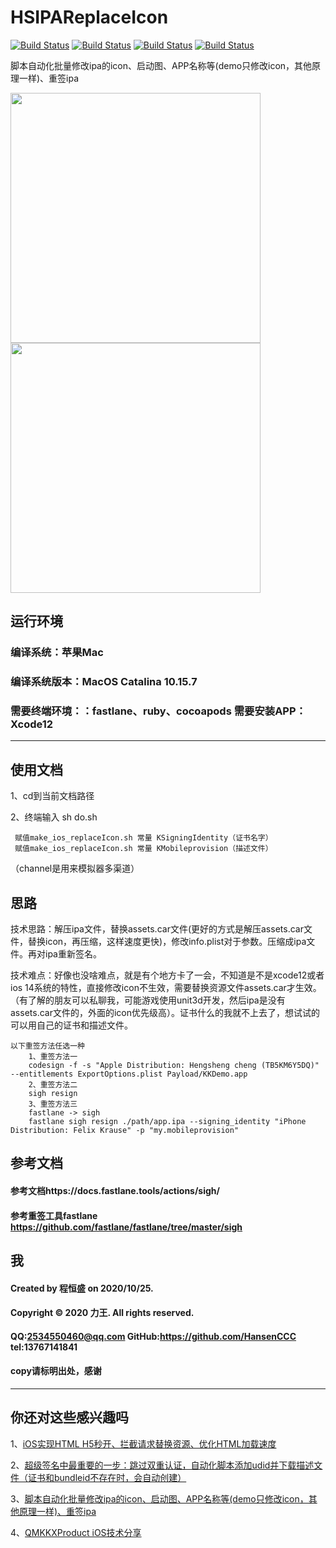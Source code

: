 # HSIPAReplaceIcon
[![Build Status](https://img.shields.io/badge/Github-HSIPAReplaceIcon-brightgreen.svg)](https://github.com/HansenCCC/HSIPAReplaceIcon)
[![Build Status](https://img.shields.io/badge/platform-ios-orange.svg)](https://github.com/HansenCCC/HSIPAReplaceIcon)
[![Build Status](https://img.shields.io/badge/HansenCCC-Github-blue.svg)](https://github.com/HansenCCC)
[![Build Status](https://img.shields.io/badge/HansenCCC-知乎-lightgrey.svg)](https://www.zhihu.com/people/EngCCC)

脚本自动化批量修改ipa的icon、启动图、APP名称等(demo只修改icon，其他原理一样)、重签ipa


<img src="http://i1.fuimg.com/737869/2074cf2105aae931.png"  width="400">


<img src="http://i1.fuimg.com/737869/544de7bb6cae051c.jpg"  width="400">



## 运行环境
### 编译系统：苹果Mac
### 编译系统版本：MacOS Catalina 10.15.7
### 需要终端环境：：fastlane、ruby、cocoapods 需要安装APP：Xcode12
***


## 使用文档
1、cd到当前文档路径

2、终端输入 sh do.sh 
```
 赋值make_ios_replaceIcon.sh 常量 KSigningIdentity（证书名字）
 赋值make_ios_replaceIcon.sh 常量 KMobileprovision（描述文件）
```
（channel是用来模拟器多渠道）

## 思路
技术思路：解压ipa文件，替换assets.car文件(更好的方式是解压assets.car文件，替换icon，再压缩，这样速度更快)，修改info.plist对于参数。压缩成ipa文件。再对ipa重新签名。

技术难点：好像也没啥难点，就是有个地方卡了一会，不知道是不是xcode12或者ios 14系统的特性，直接修改icon不生效，需要替换资源文件assets.car才生效。（有了解的朋友可以私聊我，可能游戏使用unit3d开发，然后ipa是没有assets.car文件的，外面的icon优先级高）。证书什么的我就不上去了，想试试的可以用自己的证书和描述文件。


```
以下重签方法任选一种
    1、重签方法一
    codesign -f -s "Apple Distribution: Hengsheng cheng (TB5KM6Y5DQ)" --entitlements ExportOptions.plist Payload/KKDemo.app
    2、重签方法二
    sigh resign
    3、重签方法三
    fastlane -> sigh
    fastlane sigh resign ./path/app.ipa --signing_identity "iPhone Distribution: Felix Krause" -p "my.mobileprovision"    
```

## 参考文档
#### 参考文档https://docs.fastlane.tools/actions/sigh/
#### 参考重签工具fastlane https://github.com/fastlane/fastlane/tree/master/sigh


## 我
#### Created by 程恒盛 on 2020/10/25.
#### Copyright © 2020 力王. All rights reserved.
#### QQ:2534550460@qq.com  GitHub:https://github.com/HansenCCC  tel:13767141841
#### copy请标明出处，感谢

------------

## 你还对这些感兴趣吗

1、[iOS实现HTML H5秒开、拦截请求替换资源、优化HTML加载速度][1]

2、[超级签名中最重要的一步：跳过双重认证，自动化脚本添加udid并下载描述文件（证书和bundleid不存在时，会自动创建）][2]

3、[脚本自动化批量修改ipa的icon、启动图、APP名称等(demo只修改icon，其他原理一样)、重签ipa][3]

4、[QMKKXProduct iOS技术分享][4]


  [1]: https://github.com/HansenCCC/KKQuickDraw
  [2]: https://github.com/HansenCCC/HSAddUdids
  [3]: https://github.com/HansenCCC/HSIPAReplaceIcon
  [4]: https://github.com/HansenCCC/QMKKXProduct
